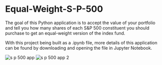 # Equal-Weight-S-P-500
The goal of this Python application is to accept the value of your portfolio and tell you how many shares of each S&amp;P 500 constituent you should purchase to get an equal-weight version of the index fund.

With this project being built as a .ipynb file, more details of this application can be found by downloading and opening the file in Jupyter Notebook.

![s p 500 app](https://user-images.githubusercontent.com/89039969/131926079-091c6752-c536-4ea7-8cdd-b9b2b61c827b.JPG)
![s p 500 app 2](https://user-images.githubusercontent.com/89039969/131926713-c2c8433f-de9e-4852-ab73-d928a6541f47.JPG)
